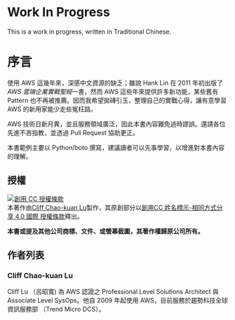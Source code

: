 # Work In Progress

This is a work in progress, written in Traditional Chinese.

# 序言

使用 AWS 這幾年來，深感中文資源的缺乏；雖說 Hank Lin 在 2011 年初出版了*AWS 雲端企業實戰聖經*一書，然而 AWS 這些年來提供許多新功能，某些舊有 Pattern 也不再被推薦。因而我希望拋磚引玉，整理自己的實戰心得，讓有意學習 AWS 的新用家能少走些冤枉路。

AWS 技術日新月異，並且服務領域廣泛，因此本書內容難免過時謬誤。還請各位先進不吝指教，並透過 Pull Request 協助更正。

本書範例主要以 Python/boto 撰寫，建議讀者可以先事學習，以增進對本書內容的理解。

## 授權

<a rel="license" href="http://creativecommons.org/licenses/by-sa/4.0/"><img alt="創用 CC 授權條款" style="border-width:0" src="https://i.creativecommons.org/l/by-sa/4.0/88x31.png" /></a><br />本著作由<a rel="cc:attributionURL" href="http://blog.clifflu.net" xmlns:cc="http://creativecommons.org/ns#"  property="cc:attributionName">Cliff Chao-kuan Lu</a>製作，其原創部分以<a rel="license" href="http://creativecommons.org/licenses/by-sa/4.0/">創用CC 姓名標示-相同方式分享 4.0 國際 授權條款</a>釋出。

**本書或提及其他公司商標、文件、或螢幕截圖，其著作權歸原公司所有。**

## 作者列表

### Cliff Chao-kuan Lu

Cliff Lu （呂昭寬) 為 AWS 認證之 Professional Level Solutions Architect 與 Associate Level SysOps。他自 2009 年起使用 AWS，目前服務於趨勢科技全球資訊服務部 （Trend Micro DCS）。
